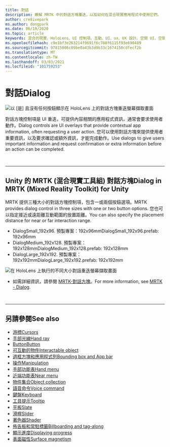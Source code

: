 ```yaml
---
title: 對話
description: 瞭解 MRTK 中的對話方塊覆迭，以及如何在混合現實應用程式中使用它們。
author: cre8ivepark
ms.author: dongpark
ms.date: 06/19/2020
ms.topic: article
keywords: 混合的現實、HoloLens、UI 控制項、互動、UI、ux、UX 設計、空間 UI、空間互動、3D UI、3D UX、混合現實耳機、windows mixed reality 耳機、虛擬實境耳機、HoloLens、MRTK、混合現實工具組
ms.openlocfilehash: c9e1bf3e263214f9691f6c788f6115f93e690489
ms.sourcegitcommit: 97815006c09be0a43b3d9b33c1674150cdfecf2b
ms.translationtype: MT
ms.contentlocale: zh-TW
ms.lasthandoff: 03/03/2021
ms.locfileid: "101759253"
---
```

# <a name="dialog"></a><span data-ttu-id="5fffa-104">對話</span><span class="sxs-lookup"><span data-stu-id="5fffa-104">Dialog</span></span>

![以 [是] 且沒有任何按鈕顯示在 HoloLens 上的對話方塊重迭螢幕擷取畫面](images/MRTK_UX_Dialog.jpg)

<span data-ttu-id="5fffa-106">對話方塊控制項是 UI 重迭，可提供內容相關的應用程式資訊，通常會要求使用者動作。</span><span class="sxs-lookup"><span data-stu-id="5fffa-106">Dialog controls are UI overlays that provide contextual app information, often requesting a user action.</span></span> <span data-ttu-id="5fffa-107">您可以使用對話方塊來提供使用者重要資訊，以及要求確認或額外資訊，才能完成動作。</span><span class="sxs-lookup"><span data-stu-id="5fffa-107">Use dialogs to give users important information and request confirmation or extra information before an action can be completed.</span></span>

<br>

---

## <a name="dialog-in-mrtk-mixed-reality-toolkit-for-unity"></a><span data-ttu-id="5fffa-108">Unity 的 MRTK (混合現實工具組) 對話方塊</span><span class="sxs-lookup"><span data-stu-id="5fffa-108">Dialog in MRTK (Mixed Reality Toolkit) for Unity</span></span>
<span data-ttu-id="5fffa-109">MRTK 提供三種大小的對話方塊控制項，包含一或兩個按鈕選項。</span><span class="sxs-lookup"><span data-stu-id="5fffa-109">MRTK provides dialog control in three sizes with one or two button options.</span></span> <span data-ttu-id="5fffa-110">您也可以指定接近或遠距離互動範圍的放置距離。</span><span class="sxs-lookup"><span data-stu-id="5fffa-110">You can also specify the placement distance for near or far interaction range.</span></span> 

- <span data-ttu-id="5fffa-111">DialogSmall_192x96. 預製專案：192x96mm</span><span class="sxs-lookup"><span data-stu-id="5fffa-111">DialogSmall_192x96.prefab: 192x96mm</span></span>
- <span data-ttu-id="5fffa-112">DialogMedium_192x128. 預製專案：192x128mm</span><span class="sxs-lookup"><span data-stu-id="5fffa-112">DialogMedium_192x128.prefab: 192x128mm</span></span>
- <span data-ttu-id="5fffa-113">DialogLarge_192x192. 預製專案：192x192mm</span><span class="sxs-lookup"><span data-stu-id="5fffa-113">DialogLarge_192x192.prefab: 192x192mm</span></span>

![在 HoloLens 上執行的不同大小對話重迭螢幕擷取畫面](images/MRTK_UX_Dialog_Types.jpg)


* <span data-ttu-id="5fffa-115">如需詳細資訊，請參閱 [MRTK-對話方塊](https://docs.microsoft.com/windows/mixed-reality/mrtk-docs/features/experimental/dialog.md)。</span><span class="sxs-lookup"><span data-stu-id="5fffa-115">For more information, see [MRTK - Dialog](https://docs.microsoft.com/windows/mixed-reality/mrtk-docs/features/experimental/dialog.md).</span></span>

<br>

---

## <a name="see-also"></a><span data-ttu-id="5fffa-116">另請參閱</span><span class="sxs-lookup"><span data-stu-id="5fffa-116">See also</span></span>

* [<span data-ttu-id="5fffa-117">游標</span><span class="sxs-lookup"><span data-stu-id="5fffa-117">Cursors</span></span>](cursors.md)
* [<span data-ttu-id="5fffa-118">手部光線</span><span class="sxs-lookup"><span data-stu-id="5fffa-118">Hand ray</span></span>](point-and-commit.md)
* [<span data-ttu-id="5fffa-119">Button</span><span class="sxs-lookup"><span data-stu-id="5fffa-119">Button</span></span>](button.md)
* [<span data-ttu-id="5fffa-120">可互動的物件</span><span class="sxs-lookup"><span data-stu-id="5fffa-120">Interactable object</span></span>](interactable-object.md)
* [<span data-ttu-id="5fffa-121">週框方塊和應用程式列</span><span class="sxs-lookup"><span data-stu-id="5fffa-121">Bounding box and App bar</span></span>](app-bar-and-bounding-box.md)
* [<span data-ttu-id="5fffa-122">操作</span><span class="sxs-lookup"><span data-stu-id="5fffa-122">Manipulation</span></span>](direct-manipulation.md)
* [<span data-ttu-id="5fffa-123">手部功能表</span><span class="sxs-lookup"><span data-stu-id="5fffa-123">Hand menu</span></span>](hand-menu.md)
* [<span data-ttu-id="5fffa-124">近端功能表</span><span class="sxs-lookup"><span data-stu-id="5fffa-124">Near menu</span></span>](near-menu.md)
* [<span data-ttu-id="5fffa-125">物件集合</span><span class="sxs-lookup"><span data-stu-id="5fffa-125">Object collection</span></span>](object-collection.md)
* [<span data-ttu-id="5fffa-126">語音命令</span><span class="sxs-lookup"><span data-stu-id="5fffa-126">Voice command</span></span>](voice-input.md)
* [<span data-ttu-id="5fffa-127">鍵盤</span><span class="sxs-lookup"><span data-stu-id="5fffa-127">Keyboard</span></span>](keyboard.md)
* [<span data-ttu-id="5fffa-128">工具提示</span><span class="sxs-lookup"><span data-stu-id="5fffa-128">Tooltip</span></span>](tooltip.md)
* [<span data-ttu-id="5fffa-129">平板</span><span class="sxs-lookup"><span data-stu-id="5fffa-129">Slate</span></span>](slate.md)
* [<span data-ttu-id="5fffa-130">滑桿</span><span class="sxs-lookup"><span data-stu-id="5fffa-130">Slider</span></span>](slider.md)
* [<span data-ttu-id="5fffa-131">著色器</span><span class="sxs-lookup"><span data-stu-id="5fffa-131">Shader</span></span>](shader.md)
* [<span data-ttu-id="5fffa-132">佈告板和常駐標籤</span><span class="sxs-lookup"><span data-stu-id="5fffa-132">Billboarding and tag-along</span></span>](billboarding-and-tag-along.md)
* [<span data-ttu-id="5fffa-133">顯示進度</span><span class="sxs-lookup"><span data-stu-id="5fffa-133">Displaying progress</span></span>](progress.md)
* [<span data-ttu-id="5fffa-134">表面磁性</span><span class="sxs-lookup"><span data-stu-id="5fffa-134">Surface magnetism</span></span>](surface-magnetism.md)
